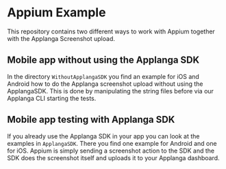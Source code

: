 # Appium Example
This repository contains two different ways to work with Appium together with the Applanga Screenshot upload.

## Mobile app without using the Applanga SDK
In the directory `WithoutApplangaSDK` you find an example for iOS and Android how to do the Applanga screenshot upload without using the ApplangaSDK. This is done by manipulating the string files before via our Applanga CLI starting the tests.

## Mobile app testing with Applanga SDK
If you already use the Applanga SDK in your app you can look at the examples in `ApplangaSDK`.
There you find one example for Android and one for iOS.
Appium is simply sending a screenshot action to the SDK and the SDK does the screenshot itself and uploads it to your Applanga dashboard.
